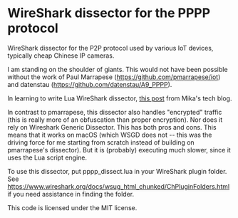 WireShark dissector for the PPPP protocol
===

WireShark dissector for the P2P protocol used by various IoT devices,
typically cheap Chinese IP cameras.

I am standing on the shoulder of giants. This would not have been possible
without the work of Paul Marrapese (https://github.com/pmarrapese/iot) and
datenstau (https://github.com/datenstau/A9_PPPP).

In learning to write Lua WireShark dissector, [this post](https://mika-s.github.io/wireshark/lua/dissector/2017/11/04/creating-a-wireshark-dissector-in-lua-1.html) from Mika's tech blog.

In contrast to pmarrapese, this dissector also handles "encrypted" traffic
(this is really more of an obfuscation than proper encryption). Nor does it
rely on Wireshark Generic Dissector. This has both pros and cons. This means
that it works on macOS (which WSGD does not -- this was the driving force
for me starting from scratch instead of building on pmarrapese's dissector).
But it is (probably) executing much slower, since it uses the Lua script engine.

To use this dissector, put pppp_dissect.lua in your WireShark plugin folder.
See https://www.wireshark.org/docs/wsug_html_chunked/ChPluginFolders.html if
you need assistance in finding the folder.

This code is licensed under the MIT license.
